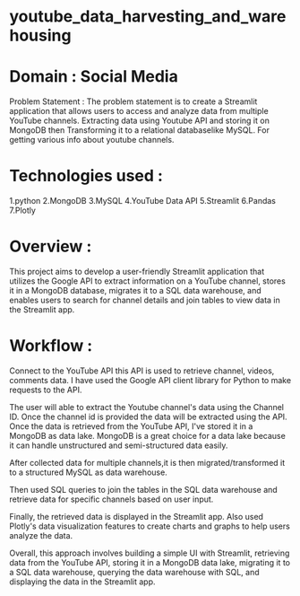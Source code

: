 # youtube_data_harvesting_and_warehousing

# Domain : Social Media
Problem Statement :
The problem statement is to create a Streamlit application that allows users to access and analyze data from multiple YouTube channels. Extracting data using Youtube API and storing it on MongoDB then Transforming it to a relational databaselike MySQL. For getting various info about youtube channels.

# Technologies used :
1.python
2.MongoDB
3.MySQL
4.YouTube Data API
5.Streamlit
6.Pandas
7.Plotly

# Overview :
This project aims to develop a user-friendly Streamlit application that utilizes the Google API to extract information on a YouTube channel, stores it in a MongoDB database, migrates it to a SQL data warehouse, and enables users to search for channel details and join tables to view data in the Streamlit app.

# Workflow :
Connect to the YouTube API this API is used to retrieve channel, videos, comments data. I have used the Google API client library for Python to make requests to the API.

The user will able to extract the Youtube channel's data using the Channel ID. Once the channel id is provided the data will be extracted using the API.
Once the data is retrieved from the YouTube API, I've stored it in a MongoDB as data lake. MongoDB is a great choice for a data lake because it can handle unstructured and semi-structured data easily.

After collected data for multiple channels,it is then migrated/transformed it to a structured MySQL as data warehouse.

Then used SQL queries to join the tables in the SQL data warehouse and retrieve data for specific channels based on user input.

Finally, the retrieved data is displayed in the Streamlit app. Also used Plotly's data visualization features to create charts and graphs to help users analyze the data.

Overall, this approach involves building a simple UI with Streamlit, retrieving data from the YouTube API, storing it in a MongoDB data lake, migrating it to a SQL data warehouse, querying the data warehouse with SQL, and displaying the data in the Streamlit app.
